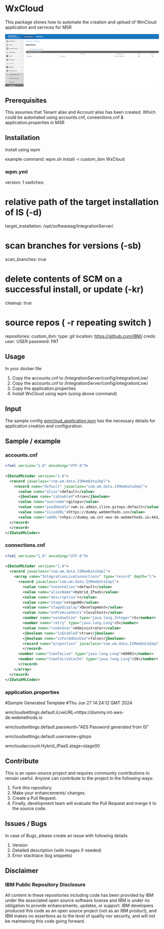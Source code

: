 # WxCloud

This package shows how to automate the creation and upload of WmCloud application and services for MSR

![](./images/wmcloud_application.png)

## Prerequisites

This assumes that Tenant alias and Account alias has been created. Which could be automated using accounts.cnf, coneections.cnf & application.properties
in MSR

## Installation

Install using wpm

example command: wpm.sh install -r custom_ibm WxCloud

### wpm.yml
version: 1
switches:
  # relative path of the target installation of IS (-d)
  target_installation: /opt/softwareag/IntegrationServer/
  # scan branches for versions (-sb)
  scan_branches: true
  # delete contents of SCM on a successful install, or update (-kr)
  cleanup: true
# source  repos ( -r repeating switch )
repositories:
  custom_ibm:
    type: git
    location: https://github.com/IBM/
    creds:
      user: USER
      password: PAT

## Usage 

In your docker file
1. Copy the accounts.cnf to <Instalation>/IntegrationServer/config/integrationLive/ 
2. Copy the accounts.cnf to <Instalation>/IntegrationServer/config/integrationLive/ 
3. Copy the application.properties
4. Install WxCloud using wpm (using above command)

## Input 

The sample config [wmcloud_application.json](./config/wmcloud_application.json) has the necessary details for application creation and configuration.


## Sample / example

### accounts.cnf
```xml
<?xml version="1.0" encoding="UTF-8"?>

<IDataXMLCoder version="1.0">
  <record javaclass="com.wm.data.ISMemDataImpl">
    <record name="default" javaclass="com.wm.data.ISMemDataImpl">
      <value name="alias">default</value>
      <jboolean name="isEnabled">true</jboolean>
      <value name="username">gitops</value>
      <value name="pswdHandle">wm.is.admin.ilive.gitops.default</value>
      <value name="iLiveURL">https://dummy.webmethods.io</value>
      <value name="umURL">nhps://dummy.um.int-aws-de.webmethods.io:443//dummy/</value>
  </record>
  </record>
</IDataXMLCoder>
```

### connections.cnf
```xml
<?xml version="1.0" encoding="UTF-8"?>

<IDataXMLCoder version="1.0">
  <record javaclass="com.wm.data.ISMemDataImpl">
    <array name="IntegrationLiveConnections" type="record" depth="1">
      <record javaclass="com.wm.data.ISMemDataImpl">
        <value name="tenantAlias">default</value>
        <value name="aliasName">Hybrid_IPaaS</value>
        <value name="description"></value>
        <value name="stage">stage00</value>
        <value name="stageDisplay">Development</value>
        <value name="onPremiseHosts">localhost</value>
        <number name="windowSize" type="java.lang.Integer">5</number>
        <number name="retry" type="java.lang.Long">5</number>
        <value name="runAsUser">Administrator</value>
        <jboolean name="isEnabled">true</jboolean>
        <jboolean name="isForAdminUse">false</jboolean>
        <record name="properties" javaclass="com.wm.data.ISMemDataImpl">
        </record>
      <number name="timeToLive" type="java.lang.Long">60001</number>
      <number name="timeToLiveCache" type="java.lang.Long">30</number>
      </record>
    </array>
  </record>
</IDataXMLCoder>
```

### application.properties
#Sample Generated Template
#Thu Jun 27 14:24:12 GMT 2024

wmcloudsettings.default.iLiveURL=https\://dummy.int-aws-de.webmethods.io

wmcloudsettings.default.password="AES Password generated from IS"

wmcloudsettings.default.username=gitops

wmcloudaccount.Hybrid_IPaaS.stage=stage00

## Contribute

This is an open-source project and requires community contributions to remain useful. Anyone can contribute to the project in the following ways:
1. Fork this repository.
2. Make your enhancements/ changes.
3. Create a Pull Request.
4. Finally, development team will evaluate the Pull Request and merge it to the source code.

## Issues / Bugs

In case of Bugs, please create an issue with following details
1. Version
2. Detailed description (with images if needed)
3. Error stacktace (log snippets)

## Disclaimer
### IBM Public Repository Disclosure
All content in these repositories including code has been provided by IBM under the associated open source software license and IBM is under no obligation to provide enhancements, updates, or support. IBM developers produced this code as an open source project (not as an IBM product), and IBM makes no assertions as to the level of quality nor security, and will not be maintaining this code going forward.

